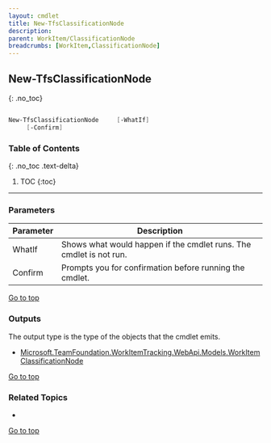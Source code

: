 ```yaml
---
layout: cmdlet
title: New-TfsClassificationNode
description: 
parent: WorkItem/ClassificationNode
breadcrumbs: [WorkItem,ClassificationNode]
---
```

## New-TfsClassificationNode
{: .no_toc}



```powershell

New-TfsClassificationNode     [-WhatIf]
     [-Confirm]

```

### Table of Contents
{: .no_toc .text-delta}

1. TOC
{:toc}

-----
### Parameters

| Parameter | Description |
|:----------|-------------|
 | WhatIf | Shows what would happen if the cmdlet runs. The cmdlet is not run. |
 | Confirm | Prompts you for confirmation before running the cmdlet. |
 
[Go to top](#new-tfsclassificationnode)

### Outputs

The output type is the type of the objects that the cmdlet emits.

* [Microsoft.TeamFoundation.WorkItemTracking.WebApi.Models.WorkItemClassificationNode](https://docs.microsoft.com/en-us/dotnet/api/Microsoft.TeamFoundation.WorkItemTracking.WebApi.Models.WorkItemClassificationNode)

[Go to top](#new-tfsclassificationnode)

### Related Topics

* 


[Go to top](#new-tfsclassificationnode)


